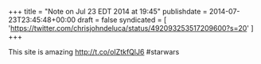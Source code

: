 +++
title = "Note on Jul 23 EDT 2014 at 19:45"
publishdate = 2014-07-23T23:45:48+00:00
draft = false
syndicated = [ 'https://twitter.com/chrisjohndeluca/status/492093253517209600?s=20' ]
+++

This site is amazing http://t.co/oIZtkfQlJ6 #starwars
